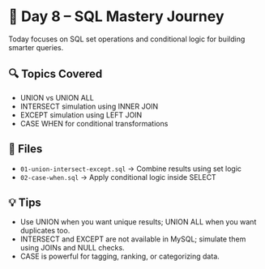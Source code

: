 # 📅 Day 8 – SQL Mastery Journey

Today focuses on SQL set operations and conditional logic for building smarter queries.

## 🔍 Topics Covered
- UNION vs UNION ALL
- INTERSECT simulation using INNER JOIN
- EXCEPT simulation using LEFT JOIN
- CASE WHEN for conditional transformations

## 📂 Files
- `01-union-intersect-except.sql` → Combine results using set logic
- `02-case-when.sql` → Apply conditional logic inside SELECT

## 💡 Tips
- Use UNION when you want unique results; UNION ALL when you want duplicates too.
- INTERSECT and EXCEPT are not available in MySQL; simulate them using JOINs and NULL checks.
- CASE is powerful for tagging, ranking, or categorizing data.
